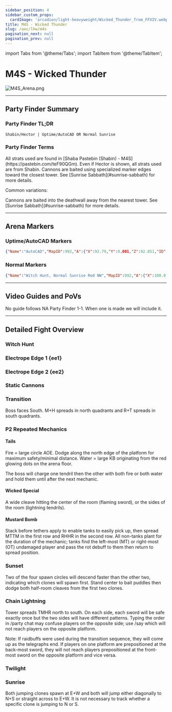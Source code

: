 ```yaml
---
sidebar_position: 4
sidebar_custom_props:
  cardImage: 'arcadion/light-heavyweight/Wicked_Thunder_from_FFXIV.webp'
title: M4S - Wicked Thunder
slug: /aac/lhw/m4s
pagination_next: null
pagination_prev: null
---
```


import Tabs from '@theme/Tabs';
import TabItem from '@theme/TabItem';

# M4S - Wicked Thunder
![M4S_Arena.png](/arcadion/light-heavyweight/M4S_Arena.png)

***

## Party Finder Summary

### Party Finder TL;DR

```
Shabin/Hector | Uptime/AutoCAD OR Normal Sunrise
```

### Party Finder Terms

<Tabs>
  <TabItem value="Shabin/Hector" label="Shabin" default>
    All strats used are found in [Shaba Pastebin (Shabin) - M4S](https://pastebin.com/teF90QGm). Even if Hector is shown, all strats used are from Shabin.
  </TabItem>
  <TabItem value="Uptime Sunrise" label="Uptime Sunrise">
    Cannons are baited using specialized marker edges toward the closest tower. See [Sunrise Sabbath](#sunrise-sabbath) for more details.
  </TabItem>
</Tabs>

Common variations:

<Tabs>
  <TabItem value="Normal Sunrise" label="Normal Sunrise">
    Cannons are baited into the deathwall away from the nearest tower. See [Sunrise Sabbath](#sunrise-sabbath) for more details.
  </TabItem>
</Tabs>

***

## Arena Markers

### Uptime/AutoCAD Markers

```json
{"Name":"AutoCAD","MapID":992,"A":{"X":92.79,"Y":0.001,"Z":92.851,"ID":0,"Active":true},"B":{"X":107.176,"Y":0.001,"Z":92.814,"ID":1,"Active":true},"C":{"X":107.183,"Y":0.001,"Z":107.112,"ID":2,"Active":true},"D":{"X":92.905,"Y":0.001,"Z":107.194,"ID":3,"Active":true},"One":{"X":92.002,"Y":0.0,"Z":157.003,"ID":4,"Active":true},"Two":{"X":107.997,"Y":0.0,"Z":157.003,"ID":5,"Active":true},"Three":{"X":107.997,"Y":0.0,"Z":172.996,"ID":6,"Active":true},"Four":{"X":92.002,"Y":0.0,"Z":172.996,"ID":7,"Active":true}}
```

### Normal Markers

```json
{"Name":"Witch Hunt, Normal Sunrise Red NW","MapID":992,"A":{"X":100.0,"Y":0.0,"Z":90.0,"ID":0,"Active":true},"B":{"X":110.0,"Y":0.0,"Z":100.0,"ID":1,"Active":true},"C":{"X":100.0,"Y":0.0,"Z":110.0,"ID":2,"Active":true},"D":{"X":90.0,"Y":0.0,"Z":100.0,"ID":3,"Active":true},"One":{"X":93.0,"Y":0.0,"Z":93.0,"ID":4,"Active":true},"Two":{"X":107.0,"Y":0.0,"Z":93.0,"ID":5,"Active":true},"Three":{"X":107.0,"Y":0.0,"Z":107.0,"ID":6,"Active":true},"Four":{"X":93.0,"Y":0.0,"Z":107.0,"ID":7,"Active":true}}
```

***

## Video Guides and PoVs

No guide follows NA Party Finder 1-1. When one is made we will include it.

***

## Detailed Fight Overview

### Witch Hunt

### Electrope Edge 1 {ee1}

### Electrope Edge 2 {ee2}

### Static Cannons

### Transition

Boss faces South. M+H spreads in north quadrants and R+T spreads in south quadrants.

### P2 Repeated Mechanics

#### Tails

Fire = large circle AOE. Dodge along the north edge of the platform for maximum safety/minimal distance.
Water = large KB originating from the red glowing dots on the arena floor.

The boss will charge one tendril then the other with both fire or both water and hold them until after the next mechanic.

#### Wicked Special

A wide cleave hitting the center of the room (flaming sword), or the sides of the room (lightning tendrils).

#### Mustard Bomb

Stack before tethers apply to enable tanks to easily pick up, then spread MTTM in the first row and RHHR in the second row. All non-tanks plant for the duration of the mechanic; tanks find the left-most (MT) or right-most (OT) undamaged player and pass the rot debuff to them then return to spread position.

### Sunset

Two of the four spawn circles will descend faster than the other two, indicating which clones will spawn first.
Stand center to bait puddles then dodge both half-room cleaves from the first two clones.

### Chain Lightning

Tower spreads TMHR north to south.
On each side, each sword will be safe exactly once but the two sides will have different patterns. Typing the order in /party chat may confuse players on the opposite side; use /say which will not reach players on the opposite platform.

Note: If raidbuffs were used during the transition sequence, they will come up as the telegraphs end. If players on one platform are prepositioned at the back-most sword, they will not reach players prepositioned at the front-most sword on the opposite platform and vice versa.

### Twilight

### Sunrise

Both jumping clones spawn at E+W and both will jump either diagonally to N+S or straight across to E+W. It is not necessary to track whether a specific clone is jumping to N or S.
